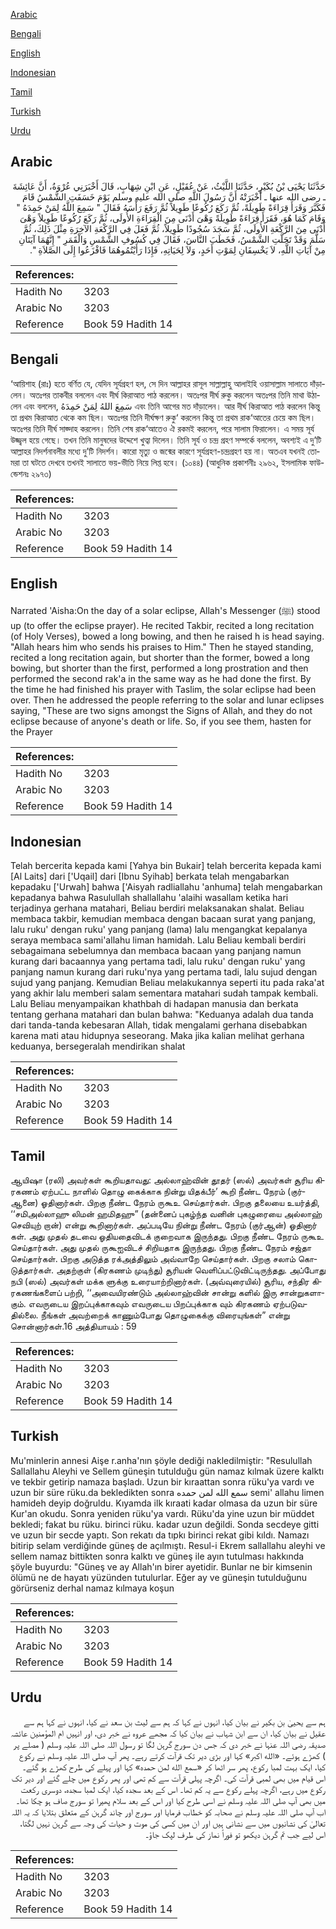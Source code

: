 [Arabic](#arabic)

[Bengali](#bengali)

[English](#english)

[Indonesian](#indonesian)

[Tamil](#tamil)

[Turkish](#turkish)

[Urdu](#urdu)

## Arabic


<div dir="rtl" lang="ar" style={{fontSize:'larger',backgroundColor:'#f8f9fa',padding:20}}>
حَدَّثَنَا يَحْيَى بْنُ بُكَيْرٍ، حَدَّثَنَا اللَّيْثُ، عَنْ عُقَيْلٍ، عَنِ ابْنِ شِهَابٍ، قَالَ أَخْبَرَنِي عُرْوَةُ، أَنَّ عَائِشَةَ ـ رضى الله عنها ـ أَخْبَرَتْهُ أَنَّ رَسُولَ اللَّهِ صلى الله عليه وسلم يَوْمَ خَسَفَتِ الشَّمْسُ قَامَ فَكَبَّرَ وَقَرَأَ قِرَاءَةً طَوِيلَةً، ثُمَّ رَكَعَ رُكُوعًا طَوِيلاً ثُمَّ رَفَعَ رَأْسَهُ فَقَالَ ‏"‏ سَمِعَ اللَّهُ لِمَنْ حَمِدَهُ ‏"‏ وَقَامَ كَمَا هُوَ، فَقَرَأَ قِرَاءَةً طَوِيلَةً وَهْىَ أَدْنَى مِنَ الْقِرَاءَةِ الأُولَى، ثُمَّ رَكَعَ رُكُوعًا طَوِيلاً وَهْىَ أَدْنَى مِنَ الرَّكْعَةِ الأُولَى، ثُمَّ سَجَدَ سُجُودًا طَوِيلاً، ثُمَّ فَعَلَ فِي الرَّكْعَةِ الآخِرَةِ مِثْلَ ذَلِكَ، ثُمَّ سَلَّمَ وَقَدْ تَجَلَّتِ الشَّمْسُ، فَخَطَبَ النَّاسَ، فَقَالَ فِي كُسُوفِ الشَّمْسِ وَالْقَمَرِ ‏"‏ إِنَّهُمَا آيَتَانِ مِنْ آيَاتِ اللَّهِ، لاَ يَخْسِفَانِ لِمَوْتِ أَحَدٍ، وَلاَ لِحَيَاتِهِ، فَإِذَا رَأَيْتُمُوهُمَا فَافْزَعُوا إِلَى الصَّلاَةِ ‏"‏‏.‏
</div>
<div style={{backgroundColor:'#f8f9fa',padding:20, marginBottom: 10}}><table> <thead> <tr> <th>References:</th> <th></th> </tr> </thead> <tbody><tr><td>Hadith No</td><td>3203</td></tr><tr><td>Arabic No</td><td>3203</td></tr><tr><td>Reference</td><td>Book 59 Hadith 14</td></tr></tbody></table></div>

## Bengali


<div dir="ltr" lang="bn" style={{fontSize:'larger',backgroundColor:'#f8f9fa',padding:20}}>
‘আয়িশাহ (রাঃ) হতে বর্ণিত যে, যেদিন সূর্যগ্রহণ হল, সে দিন আল্লাহর রাসূল সাল্লাল্লাহু আলাইহি ওয়াসাল্লাম সালাতে দাঁড়ালেন। অতঃপর তাকবীর বললেন এবং দীর্ঘ কিরাআত পাঠ করলেন। অতঃপর দীর্ঘ রুকু করলেন অতঃপর তিনি মাথা উঠালেন এবং বললেন, سَمِعَ اللهُ لِمَنْ حَمِدَهُ এবং তিনি আগের মত দাঁড়ালেন। আর দীর্ঘ কিরাআত পাঠ করলেন কিন্তু তা প্রথম কিরাআত থেকে কম ছিল। অতঃপর তিনি দীর্ঘক্ষণ রুকু‘ করলেন কিন্তু তা প্রথম রাক‘আতের চেয়ে কম ছিল। অতঃপর তিনি দীর্ঘ সাজ্দাহ করলেন। তিনি শেষ রাক‘আতেও ঐ রকমই করলেন, পরে সালাম ফিরালেন। এ সময় সূর্য উজ্জ্বল হয়ে গেছে। তখন তিনি মানুষদের উদ্দেশে খুত্বা দিলেন। তিনি সূর্য ও চন্দ্র গ্রহণ সম্পর্কে বললেন, অবশ্যই এ দু’টি আল্লাহর নিদর্শনাবলীর মধ্যে দু’টি নিদর্শন। কারো মৃত্যু ও জন্মের কারণে সূর্যগ্রহণ-চন্দ্রগ্রহণ হয় না। অতএব যখনই তোমরা তা ঘটতে দেখবে তখনই সালাতে ভয়-ভীতি নিয়ে লিপ্ত হবে। (১০৪৪) (আধুনিক প্রকাশনীঃ ২৯৬২, ইসলামিক ফাউন্ডেশনঃ ২৯৭৩)
</div>
<div style={{backgroundColor:'#f8f9fa',padding:20, marginBottom: 10}}><table> <thead> <tr> <th>References:</th> <th></th> </tr> </thead> <tbody><tr><td>Hadith No</td><td>3203</td></tr><tr><td>Arabic No</td><td>3203</td></tr><tr><td>Reference</td><td>Book 59 Hadith 14</td></tr></tbody></table></div>

## English


<div dir="ltr" lang="en" style={{fontSize:'larger',backgroundColor:'#f8f9fa',padding:20}}>
Narrated 'Aisha:On the day of a solar eclipse, Allah's Messenger (ﷺ) stood up (to offer the eclipse prayer). He recited Takbir, recited a long recitation (of Holy Verses), bowed a long bowing, and then he raised h is head saying. "Allah hears him who sends his praises to Him." Then he stayed standing, recited a long recitation again, but shorter than the former, bowed a long bowing, but shorter than the first, performed a long prostration and then performed the second rak'a in the same way as he had done the first. By the time he had finished his prayer with Taslim, the solar eclipse had been over. Then he addressed the people referring to the solar and lunar eclipses saying, "These are two signs amongst the Signs of Allah, and they do not eclipse because of anyone's death or life. So, if you see them, hasten for the Prayer
</div>
<div style={{backgroundColor:'#f8f9fa',padding:20, marginBottom: 10}}><table> <thead> <tr> <th>References:</th> <th></th> </tr> </thead> <tbody><tr><td>Hadith No</td><td>3203</td></tr><tr><td>Arabic No</td><td>3203</td></tr><tr><td>Reference</td><td>Book 59 Hadith 14</td></tr></tbody></table></div>

## Indonesian


<div dir="ltr" lang="id" style={{fontSize:'larger',backgroundColor:'#f8f9fa',padding:20}}>
Telah bercerita kepada kami [Yahya bin Bukair] telah bercerita kepada kami [Al Laits] dari ['Uqail] dari [Ibnu Syihab] berkata telah mengabarkan kepadaku ['Urwah] bahwa ['Aisyah radliallahu 'anhuma] telah mengabarkan kepadanya bahwa Rasulullah shallallahu 'alaihi wasallam ketika hari terjadinya gerhana matahari, Beliau berdiri melaksanakan shalat. Beliau membaca takbir, kemudian membaca dengan bacaan surat yang panjang, lalu ruku' dengan ruku' yang panjang (lama) lalu mengangkat kepalanya seraya membaca sami'allahu liman hamidah. Lalu Beliau kembali berdiri sebagaimana sebelumnya dan membaca bacaan yang panjang namun kurang dari bacaannya yang pertama tadi, lalu ruku' dengan ruku' yang panjang namun kurang dari ruku'nya yang pertama tadi, lalu sujud dengan sujud yang panjang. Kemudian Beliau melakukannya seperti itu pada raka'at yang akhir lalu memberi salam sementara matahari sudah tampak kembali. Lalu Beliau menyampaikan khathbah di hadapan manusia dan berkata tentang gerhana matahari dan bulan bahwa: "Keduanya adalah dua tanda dari tanda-tanda kebesaran Allah, tidak mengalami gerhana disebabkan karena mati atau hidupnya seseorang. Maka jika kalian melihat gerhana keduanya, bersegeralah mendirikan shalat
</div>
<div style={{backgroundColor:'#f8f9fa',padding:20, marginBottom: 10}}><table> <thead> <tr> <th>References:</th> <th></th> </tr> </thead> <tbody><tr><td>Hadith No</td><td>3203</td></tr><tr><td>Arabic No</td><td>3203</td></tr><tr><td>Reference</td><td>Book 59 Hadith 14</td></tr></tbody></table></div>

## Tamil


<div dir="ltr" lang="ta" style={{fontSize:'larger',backgroundColor:'#f8f9fa',padding:20}}>
ஆயிஷா (ரலி) அவர்கள் கூறியதாவது: அல்லாஹ்வின் தூதர் (ஸல்) அவர்கள் சூரிய கிரகணம் ஏற்பட்ட நாளில் தொழு கைக்காக நின்று யிதக்பீர்’ கூறி நீண்ட நேரம் (குர்ஆனை) ஓதினார்கள். பிறகு நீண்ட நேரம் ருகூஉ செய்தார்கள். பிறகு தலையை உயர்த்தி, ‘‘சமிஅல்லாஹு லிமன் ஹமிதஹு” (தன்னைப் புகழ்ந்த வனின் புகழுரையை அல்லாஹ் செவியுற் றான்) என்று கூறினார்கள். அப்படியே நின்று நீண்ட நேரம் (குர்ஆன்) ஓதினார் கள். அது முதல் தடவை ஓதியதைவிடக் குறைவாக இருந்தது. பிறகு நீண்ட நேரம் ருகூஉ செய்தார்கள். அது முதல் ருகூஐவிடச் சிறியதாக இருந்தது. பிறகு நீண்ட நேரம் சஜ்தா செய்தார்கள். பிறகு அடுத்த ரக்அத்திலும் அவ்வாறே செய்தார்கள். பிறகு சலாம் கொடுத்தார்கள். அதற்குள் (கிரகணம் முடிந்து) சூரியன் வெளிப்பட்டுவிட்டிருந்தது. அப்போது நபி (ஸல்) அவர்கள் மக்க ளுக்கு உரையாற்றினார்கள். (அவ்வுரையில்) சூரிய, சந்திர கிரகணங்களைப் பற்றி, ‘‘அவையிரண்டும் அல்லாஹ்வின் சான்று களில் இரு சான்றுகளாகும். எவருடைய இறப்புக்காகவும் எவருடைய பிறப்புக்காக வும் கிரகணம் ஏற்படுவதில்லை. நீங்கள் அவற்றைக் காணும்போது தொழுகைக்கு விரையுங்கள்” என்று சொன்னார்கள்.16 அத்தியாயம் : 59
</div>
<div style={{backgroundColor:'#f8f9fa',padding:20, marginBottom: 10}}><table> <thead> <tr> <th>References:</th> <th></th> </tr> </thead> <tbody><tr><td>Hadith No</td><td>3203</td></tr><tr><td>Arabic No</td><td>3203</td></tr><tr><td>Reference</td><td>Book 59 Hadith 14</td></tr></tbody></table></div>

## Turkish


<div dir="ltr" lang="tr" style={{fontSize:'larger',backgroundColor:'#f8f9fa',padding:20}}>
Mu'minlerin annesi Aişe r.anha'nın şöyle dediği nakledilmiştir: "Resulullah Sallallahu Aleyhi ve Sellem güneşin tutulduğu gün namaz kılmak üzere kalktı ve tekbir getirip namaza başladı. Uzun bir kıraattan sonra rüku'ya vardı ve uzun bir süre rüku.da bekledikten sonra سمع الله لمن حمده semi' allahu limen hamideh deyip doğruldu. Kıyamda ilk kıraati kadar olmasa da uzun bir süre Kur'an okudu. Sonra yeniden rüku'ya vardı. Rüku'da yine uzun bir müddet bekledi; fakat bu rüku. birinci rüku. kadar uzun değildi. Sonda secdeye gitti ve uzun bir secde yaptı. Son rekatı da tıpkı birinci rekat gibi kıldı. Namazı bitirip selam verdiğinde güneş de açılmıştı. Resul-i Ekrem sallallahu aleyhi ve sellem namaz bittikten sonra kalktı ve güneş ile ayın tutulması hakkında şöyle buyurdu: "Güneş ve ay Allah'ın birer ayetidir. Bunlar ne bir kimsenin ölümü ne de hayatı yüzünden tutulurlar. Eğer ay ve güneşin tutulduğunu görürseniz derhal namaz kılmaya koşun
</div>
<div style={{backgroundColor:'#f8f9fa',padding:20, marginBottom: 10}}><table> <thead> <tr> <th>References:</th> <th></th> </tr> </thead> <tbody><tr><td>Hadith No</td><td>3203</td></tr><tr><td>Arabic No</td><td>3203</td></tr><tr><td>Reference</td><td>Book 59 Hadith 14</td></tr></tbody></table></div>

## Urdu


<div dir="rtl" lang="ur" style={{fontSize:'larger',backgroundColor:'#f8f9fa',padding:20}}>
ہم سے یحییٰ بن بکیر نے بیان کیا، انہوں نے کہا کہ ہم سے لیث بن سعد نے کیا، انہوں نے کہا ہم سے عقیل نے بیان کیا، ان سے ابن شہاب نے بیان کیا کہ مجھے عروہ نے خبر دی، اور انہیں ام المؤمنین عائشہ صدیقہ رضی اللہ عنہا نے خبر دی کہ جس دن سورج گرہن لگا تو رسول اللہ صلی اللہ علیہ وسلم ( مصلے پر ) کھڑے ہوئے۔ «الله اكبر» کہا اور بڑی دیر تک قرآت کرتے رہے۔ پھر آپ صلی اللہ علیہ وسلم نے رکوع کیا، ایک بہت لمبا رکوع، پھر سر اٹھا کر «سمع الله لمن حمده» کہا اور پہلے کی طرح کھڑے ہو گئے۔ اس قیام میں بھی لمبی قرآت کی۔ اگرچہ پہلی قرآت سے کم تھی اور پھر رکوع میں چلے گئے اور دیر تک رکوع میں رہے، اگرچہ پہلے رکوع سے یہ کم تھا۔ اس کے بعد سجدہ کیا، ایک لمبا سجدہ، دوسری رکعت میں بھی آپ صلی اللہ علیہ وسلم نے اسی طرح کیا اور اس کے بعد سلام پھیرا تو سورج صاف ہو چکا تھا۔ اب آپ صلی اللہ علیہ وسلم نے صحابہ کو خطاب فرمایا اور سورج اور چاند گرہن کے متعلق بتلایا کہ یہ اللہ تعالیٰ کی نشانیوں میں سے نشانی ہیں اور ان میں کسی کی موت و حیات کی وجہ سے گرہن نہیں لگتا، اس لیے جب تم گرہن دیکھو تو فوراً نماز کی طرف لپک جاؤ۔
</div>
<div style={{backgroundColor:'#f8f9fa',padding:20, marginBottom: 10}}><table> <thead> <tr> <th>References:</th> <th></th> </tr> </thead> <tbody><tr><td>Hadith No</td><td>3203</td></tr><tr><td>Arabic No</td><td>3203</td></tr><tr><td>Reference</td><td>Book 59 Hadith 14</td></tr></tbody></table></div>